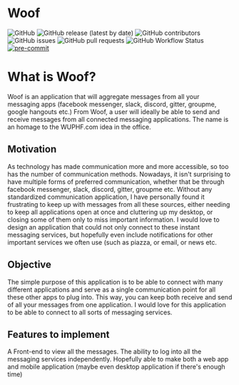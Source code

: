 # Woof
![GitHub](https://img.shields.io/github/license/16lim21/Woof)
![GitHub release (latest by date)](https://img.shields.io/github/v/release/16lim21/Woof)
![GitHub contributors](https://img.shields.io/github/contributors/16lim21/Woof)
![GitHub issues](https://img.shields.io/github/issues-raw/16lim21/Woof)
![GitHub pull requests](https://img.shields.io/github/issues-pr-raw/16lim21/Woof)
![GitHub Workflow Status](https://img.shields.io/github/workflow/status/16lim21/Woof/Django%20CI)
[![pre-commit](https://img.shields.io/badge/pre--commit-enabled-brightgreen?logo=pre-commit&logoColor=white)](https://github.com/pre-commit/pre-commit)

# What is Woof?
Woof is an application that will aggregate messages from all your messaging apps (facebook messenger, slack, discord, gitter, groupme, google hangouts etc.) From Woof, a user will ideally be able to send and receive messages from all connected messaging applications. The name is an homage to the WUPHF.com idea in the office. 

## Motivation
As technology has made communication more and more accessible, so too has the number of communication methods. Nowadays, it isn't surprising to have multiple forms of preferred communication, whether that be through facebook messenger, slack, discord, gitter, groupme etc. Without any standardized communication application, I have personally found it frustrating to keep up with messages from all these sources, either needing to keep all applications open at once and cluttering up my desktop, or closing some of them only to miss important information. I would love to design an application that could not only connect to these instant messaging services, but hopefully even include notifications for other important services we often use (such as piazza, or email, or news etc. 

## Objective
The simple purpose of this application is to be able to connect with many different applications and serve as a single communication point for all these other apps to plug into. This way, you can keep both receive and send of all your messages from one application. I would love for this application to be able to connect to all sorts of messaging services.

## Features to implement
A Front-end to view all the messages. The ability to log into all the messaging services independently. Hopefully able to make both a web app and mobile application (maybe even desktop application if there's enough time)
